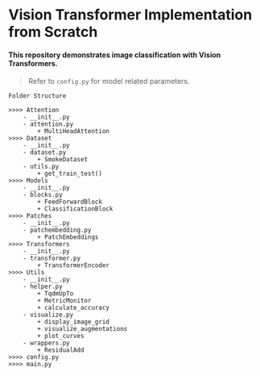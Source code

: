# Vision Transformer Implementation from Scratch
#### This repository demonstrates image classification with Vision Transformers. 
> Refer to ```config.py``` for model related parameters.

```
Folder Structure

>>>> Attention
    - __init__.py
    - attention.py
        + MultiHeadAttention
>>>> Dataset
    - __init__.py
    - dataset.py
        + SmokeDataset
    - utils.py
        + get_train_test()
>>>> Models
    - __init__.py
    - blocks.py
        + FeedForwardBlock
        + ClassificationBlock
>>>> Patches
    - __init__.py
    - patchembedding.py
        + PatchEmbeddings
>>>> Transformers
    - __init__.py
    - transformer.py
        + TransformerEncoder
>>>> Utils
    - __init__.py
    - helper.py
        + TqdmUpTo
        + MetricMonitor
        + calculate_accuracy
    - visualize.py
        + display_image_grid
        + visualize_augmentations
        + plot_curves
    - wrappers.py
        + ResidualAdd
>>>> config.py
>>>> main.py
```

